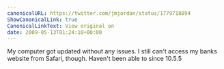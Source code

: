 ```yaml
---
canonicalURL: https://twitter.com/jmjordan/status/1779718894
ShowCanonicalLink: true
CanonicalLinkText: View original on
date: 2009-05-13T01:24:10+00:00
---
```

My computer got updated without any issues. I still can't access my banks website from Safari, though. Haven't been able to since 10.5.5